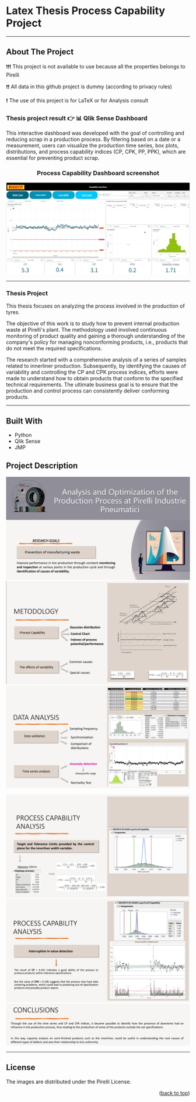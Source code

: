 # Latex Thesis Process Capability Project

<!-- ## Table of Contents

- [About The Project](#about-the-project)
  - [Built With](#built-with)
  - [Project Description](#project-description)
- [License](#license) -->

---

## About The Project

❗❗❗ This project is not available to use because all the properties belongs to Pirelli

❗❗ All data in this github project is dummy (according to privacy rules) 

❗ The use of this project is for LaTeX or for Analysis consult

### Thesis project result 👉 📊 Qlik Sense Dashboard
This interactive dashboard was developed with the goal of controlling and reducing scrap in a production process. By filtering based on a date or a measurement, users can visualize the production time series, box plots, distributions, and process capability indices (CP, CPK, PP, PPK), which are essential for preventing product scrap.

<p align="center">
  <h3 align="center">Process Capability Dashboard screenshot </h3>
</p>

![logo1](./img/logo2.jpg)

---

### Thesis Project
This thesis focuses on analyzing the process involved in the production of tyres.

The objective of this work is to study how to prevent internal production waste at Pirelli's plant. 
The methodology used involved continuous monitoring of product quality and gaining a thorough understanding of the company's policy for managing nonconforming products, i.e., products that do not meet the required specifications. 

The research started with a comprehensive analysis of a series of samples related to innerliner production. Subsequently, by identifying the causes of variability and controlling the CP and CPK process indices, efforts were made to understand how to obtain products that conform to the specified technical requirements. The ultimate business goal is to ensure that the production and control process can consistently deliver conforming products.

---

## Built With

* Python
* Qlik Sense
* JMP

## Project Description

![1](./img/1.jpg)
![2](./img/2.jpg)
![3](./img/3.jpg)
<!-- ![4](./img/4.jpg) -->
![5](./img/5.jpg)
![6](./img/6.jpg)
![7](./img/7.jpg)


---

## License

The images are distributed under the Pirelli License.

<p align="right">(<a href="#readme-top">back to top</a>)</p>
